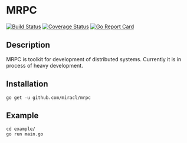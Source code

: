 # MRPC

[![Build Status](https://travis-ci.org/miracl/mrpc.svg?branch=master)](https://travis-ci.org/miracl/mrpc)
[![Coverage Status](https://coveralls.io/repos/github/miracl/mrpc/badge.svg?branch=ref)](https://coveralls.io/github/miracl/mrpc?branch=ref)
[![Go Report Card](https://goreportcard.com/badge/github.com/miracl/mrpc)](https://goreportcard.com/report/github.com/miracl/mrpc)

## Description

MRPC is toolkit for development of distributed systems. Currently it is in process of heavy development.

## Installation

```
go get -u github.com/miracl/mrpc
```

## Example
```
cd example/
go run main.go
```
